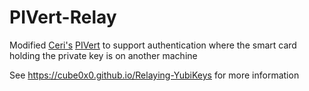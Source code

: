 # PIVert-Relay

Modified [Ceri's](https://twitter.com/_EthicalChaos_) [PIVert](https://github.com/CCob/PIVert) to support authentication where the smart card holding the private key is on another machine

See https://cube0x0.github.io/Relaying-YubiKeys for more information
